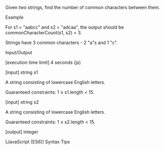 Given two strings, find the number of common characters between them.

Example

For s1 = "aabcc" and s2 = "adcaa", the output should be
commonCharacterCount(s1, s2) = 3.

Strings have 3 common characters - 2 "a"s and 1 "c".

Input/Output

[execution time limit] 4 seconds (js)

[input] string s1

A string consisting of lowercase English letters.

Guaranteed constraints:
1 ≤ s1.length < 15.

[input] string s2

A string consisting of lowercase English letters.

Guaranteed constraints:
1 ≤ s2.length < 15.

[output] integer

[JavaScript (ES6)] Syntax Tips
